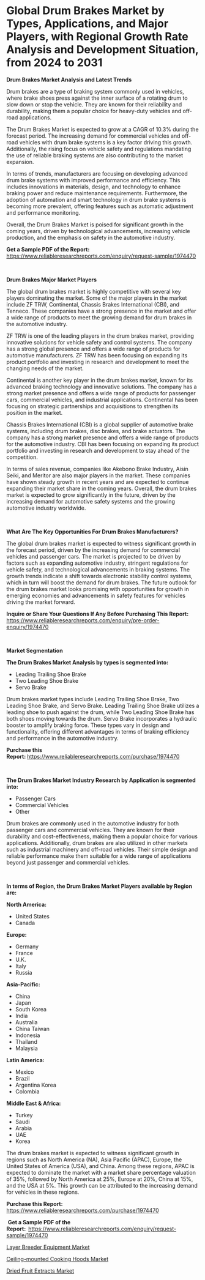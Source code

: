 <p><h1>Global Drum Brakes Market by Types, Applications, and Major Players, with Regional Growth Rate Analysis and Development Situation, from 2024 to 2031</h1></p><p><strong>Drum Brakes Market Analysis and Latest Trends</strong></p>
<p><p>Drum brakes are a type of braking system commonly used in vehicles, where brake shoes press against the inner surface of a rotating drum to slow down or stop the vehicle. They are known for their reliability and durability, making them a popular choice for heavy-duty vehicles and off-road applications.</p><p>The Drum Brakes Market is expected to grow at a CAGR of 10.3% during the forecast period. The increasing demand for commercial vehicles and off-road vehicles with drum brake systems is a key factor driving this growth. Additionally, the rising focus on vehicle safety and regulations mandating the use of reliable braking systems are also contributing to the market expansion.</p><p>In terms of trends, manufacturers are focusing on developing advanced drum brake systems with improved performance and efficiency. This includes innovations in materials, design, and technology to enhance braking power and reduce maintenance requirements. Furthermore, the adoption of automation and smart technology in drum brake systems is becoming more prevalent, offering features such as automatic adjustment and performance monitoring.</p><p>Overall, the Drum Brakes Market is poised for significant growth in the coming years, driven by technological advancements, increasing vehicle production, and the emphasis on safety in the automotive industry.</p></p>
<p><strong>Get a Sample PDF of the Report:&nbsp;</strong> <a href="https://www.reliableresearchreports.com/enquiry/request-sample/1974470">https://www.reliableresearchreports.com/enquiry/request-sample/1974470</a></p>
<p>&nbsp;</p>
<p><strong>Drum Brakes Major Market Players</strong></p>
<p><p>The global drum brakes market is highly competitive with several key players dominating the market. Some of the major players in the market include ZF TRW, Continental, Chassis Brakes International (CBI), and Tenneco. These companies have a strong presence in the market and offer a wide range of products to meet the growing demand for drum brakes in the automotive industry.</p><p>ZF TRW is one of the leading players in the drum brakes market, providing innovative solutions for vehicle safety and control systems. The company has a strong global presence and offers a wide range of products for automotive manufacturers. ZF TRW has been focusing on expanding its product portfolio and investing in research and development to meet the changing needs of the market.</p><p>Continental is another key player in the drum brakes market, known for its advanced braking technology and innovative solutions. The company has a strong market presence and offers a wide range of products for passenger cars, commercial vehicles, and industrial applications. Continental has been focusing on strategic partnerships and acquisitions to strengthen its position in the market.</p><p>Chassis Brakes International (CBI) is a global supplier of automotive brake systems, including drum brakes, disc brakes, and brake actuators. The company has a strong market presence and offers a wide range of products for the automotive industry. CBI has been focusing on expanding its product portfolio and investing in research and development to stay ahead of the competition.</p><p>In terms of sales revenue, companies like Akebono Brake Industry, Aisin Seiki, and Meritor are also major players in the market. These companies have shown steady growth in recent years and are expected to continue expanding their market share in the coming years. Overall, the drum brakes market is expected to grow significantly in the future, driven by the increasing demand for automotive safety systems and the growing automotive industry worldwide.</p></p>
<p>&nbsp;</p>
<p><strong>What Are The Key Opportunities For Drum Brakes Manufacturers?</strong></p>
<p><p>The global drum brakes market is expected to witness significant growth in the forecast period, driven by the increasing demand for commercial vehicles and passenger cars. The market is projected to be driven by factors such as expanding automotive industry, stringent regulations for vehicle safety, and technological advancements in braking systems. The growth trends indicate a shift towards electronic stability control systems, which in turn will boost the demand for drum brakes. The future outlook for the drum brakes market looks promising with opportunities for growth in emerging economies and advancements in safety features for vehicles driving the market forward.</p></p>
<p><strong>Inquire or Share Your Questions If Any Before Purchasing This Report:</strong> <a href="https://www.reliableresearchreports.com/enquiry/pre-order-enquiry/1974470">https://www.reliableresearchreports.com/enquiry/pre-order-enquiry/1974470</a></p>
<p>&nbsp;</p>
<p><strong>Market Segmentation</strong></p>
<p><strong>The Drum Brakes Market Analysis by types is segmented into:</strong></p>
<p><ul><li>Leading Trailing Shoe Brake</li><li>Two Leading Shoe Brake</li><li>Servo Brake</li></ul></p>
<p><p>Drum brakes market types include Leading Trailing Shoe Brake, Two Leading Shoe Brake, and Servo Brake. Leading Trailing Shoe Brake utilizes a leading shoe to push against the drum, while Two Leading Shoe Brake has both shoes moving towards the drum. Servo Brake incorporates a hydraulic booster to amplify braking force. These types vary in design and functionality, offering different advantages in terms of braking efficiency and performance in the automotive industry.</p></p>
<p><strong>Purchase this Report:&nbsp;</strong><a href="https://www.reliableresearchreports.com/purchase/1974470">https://www.reliableresearchreports.com/purchase/1974470</a></p>
<p>&nbsp;</p>
<p><strong>The Drum Brakes Market Industry Research by Application is segmented into:</strong></p>
<p><ul><li>Passenger Cars</li><li>Commercial Vehicles</li><li>Other</li></ul></p>
<p><p>Drum brakes are commonly used in the automotive industry for both passenger cars and commercial vehicles. They are known for their durability and cost-effectiveness, making them a popular choice for various applications. Additionally, drum brakes are also utilized in other markets such as industrial machinery and off-road vehicles. Their simple design and reliable performance make them suitable for a wide range of applications beyond just passenger and commercial vehicles.</p></p>
<p>&nbsp;</p>
<p><strong>In terms of Region, the Drum Brakes Market Players available by Region are:</strong></p>
<p>
    <p> <strong> North America: </strong>
        <ul>
            <li>United States</li>
            <li>Canada</li>
        </ul>
        </p> 
    <p> <strong> Europe: </strong>
        <ul>
            <li>Germany</li>
            <li>France</li>
            <li>U.K.</li>
            <li>Italy</li>
            <li>Russia</li>
        </ul>
        </p> 
    <p> <strong> Asia-Pacific: </strong>
        <ul>
            <li>China</li>
            <li>Japan</li>
            <li>South Korea</li>
            <li>India</li>
            <li>Australia</li>
            <li>China Taiwan</li>
            <li>Indonesia</li>
            <li>Thailand</li>
            <li>Malaysia</li>
        </ul>
        </p> 
    <p> <strong> Latin America: </strong>
        <ul>
            <li>Mexico</li>
            <li>Brazil</li>
            <li>Argentina Korea</li>
            <li>Colombia</li>
        </ul>
        </p> 
    <p> <strong> Middle East & Africa: </strong>
        <ul>
            <li>Turkey</li>
            <li>Saudi</li>
            <li>Arabia</li>
            <li>UAE</li>
            <li>Korea</li>
        </ul>
    </p>
    </p>
<p><p>The drum brakes market is expected to witness significant growth in regions such as North America (NA), Asia Pacific (APAC), Europe, the United States of America (USA), and China. Among these regions, APAC is expected to dominate the market with a market share percentage valuation of 35%, followed by North America at 25%, Europe at 20%, China at 15%, and the USA at 5%. This growth can be attributed to the increasing demand for vehicles in these regions.</p></p>
<p><strong>Purchase this Report: </strong><a href="https://www.reliableresearchreports.com/purchase/1974470">https://www.reliableresearchreports.com/purchase/1974470</a></p>
<p>&nbsp;<strong>Get a Sample PDF of the Report:&nbsp;&nbsp;</strong><a href="https://www.reliableresearchreports.com/enquiry/request-sample/1974470">https://www.reliableresearchreports.com/enquiry/request-sample/1974470</a></p>
<p><strong></strong></p>
<p><p><a href="https://view.publitas.com/reportprime-1/layer-breeder-equipment-market-dynamics-2023-2030-also-about-its-market-trends-projections-and-opportunities/">Layer Breeder Equipment Market</a></p><p><a href="https://view.publitas.com/reportprime-1/ceiling-mounted-cooking-hoods-market-size-market-share-and-global-market-analysis-report-2023-2030/">Ceiling-mounted Cooking Hoods Market</a></p><p><a href="https://view.publitas.com/reportprime-1/dried-fruit-extracts-market-a-comprehensive-report-of-its-market-share-growth-trends-2023-2030/">Dried Fruit Extracts Market</a></p></p>